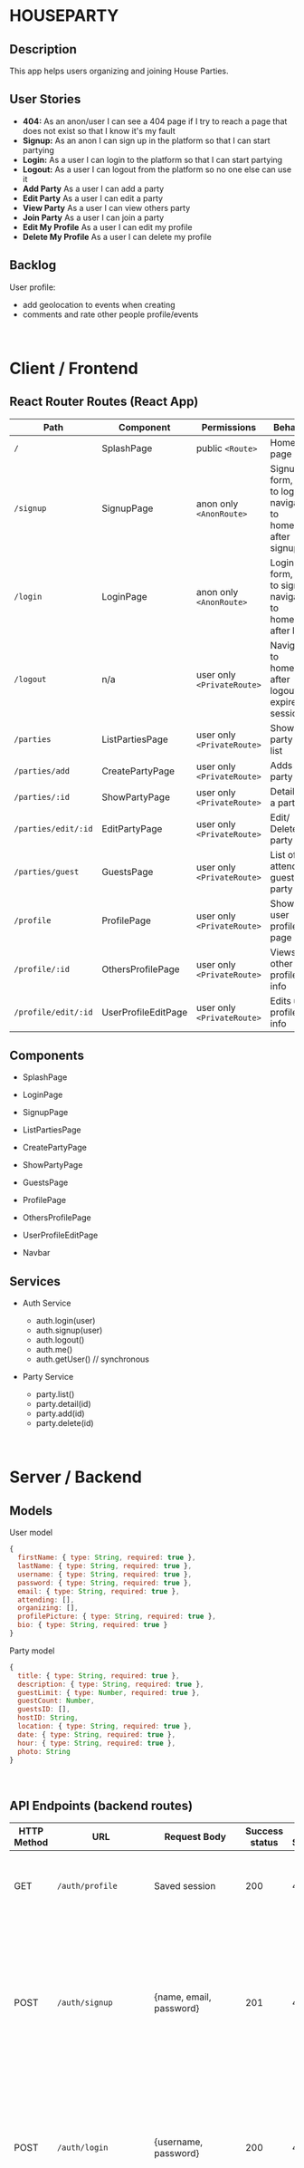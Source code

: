 
# HOUSEPARTY

## Description

This app helps users organizing and joining House Parties. 

## User Stories

-  **404:** As an anon/user I can see a 404 page if I try to reach a page that does not exist so that I know it's my fault
-  **Signup:** As an anon I can sign up in the platform so that I can start partying
-  **Login:** As a user I can login to the platform so that I can start partying
-  **Logout:** As a user I can logout from the platform so no one else can use it
-  **Add Party** As a user I can add a party
-  **Edit Party** As a user I can edit a party
-  **View Party** As a user I can view others party
-  **Join Party** As a user I can join a party
-  **Edit My Profile** As a user I can edit my profile
-  **Delete My Profile** As a user I can delete my profile




## Backlog

User profile:
- add geolocation to events when creating
- comments and rate other people profile/events


<br>


# Client / Frontend

## React Router Routes (React App)
| Path                      | Component            | Permissions                 | Behavior                                                      |
| ------------------------- | -------------------- | ----------------------------|---------------------------------------------------------------|
| `/`                       | SplashPage           | public `<Route>`            | Home page                                                     |
| `/signup`                 | SignupPage           | anon only  `<AnonRoute>`    | Signup form, link to login, navigate to homepage after signup |
| `/login`                  | LoginPage            | anon only `<AnonRoute>`     | Login form, link to signup, navigate to homepage after login  |
| `/logout`                 | n/a                  | user only `<PrivateRoute>`  | Navigate to homepage after logout, expire session             |
| `/parties`                | ListPartiesPage       | user only `<PrivateRoute>`  | Shows all party in a list                                     |
| `/parties/add`            | CreatePartyPage       | user only `<PrivateRoute>`  | Adds a party                                                  |
| `/parties/:id`            | ShowPartyPage    | user only `<PrivateRoute>`  | Details of a party                                            |
| `/parties/edit/:id`              | EditPartyPage                  | user only `<PrivateRoute>`  | Edit/ Delete party                                                  |
| `/parties/guest`          | GuestsPage           | user only  `<PrivateRoute>` | List of attending guest of a party                            |
| `/profile`                | ProfilePage          | user only  `<PrivateRoute>` | Shows user profile page                                       |
| `/profile/:id`            | OthersProfilePage      | user only  `<PrivateRoute>` | Views other user profile info                                       |
| `/profile/edit/:id`            | UserProfileEditPage      | user only  `<PrivateRoute>` | Edits user profile info                                       |





## Components

- SplashPage

- LoginPage

- SignupPage

- ListPartiesPage

- CreatePartyPage

- ShowPartyPage

- GuestsPage

- ProfilePage

- OthersProfilePage

- UserProfileEditPage

- Navbar


  

 

## Services

- Auth Service
  - auth.login(user)
  - auth.signup(user)
  - auth.logout()
  - auth.me()
  - auth.getUser() // synchronous
  
- Party Service
  - party.list()
  - party.detail(id)
  - party.add(id)
  - party.delete(id)
 



<br>


# Server / Backend


## Models



User model

```javascript
{
  firstName: { type: String, required: true },
  lastName: { type: String, required: true },
  username: { type: String, required: true },
  password: { type: String, required: true },
  email: { type: String, required: true },
  attending: [],
  organizing: [],
  profilePicture: { type: String, required: true },
  bio: { type: String, required: true }
}
```



Party model

```javascript
{
  title: { type: String, required: true },
  description: { type: String, required: true },
  guestLimit: { type: Number, required: true },
  guestCount: Number,
  guestsID: [],
  hostID: String,
  location: { type: String, required: true },
  date: { type: String, required: true },
  hour: { type: String, required: true },
  photo: String
}
```


<br>


## API Endpoints (backend routes)

| HTTP Method | URL                         | Request Body                 | Success status | Error Status | Description                                                  |
| ----------- | --------------------------- | ---------------------------- | -------------- | ------------ | ------------------------------------------------------------ |
| GET         | `/auth/profile    `           | Saved session                | 200            | 404          | Check if user is logged in and return profile page           |
| POST        | `/auth/signup`                | {name, email, password}      | 201            | 404          | Checks if fields not empty (422) and user not exists (409), then create user with encrypted password, and store user in session |
| POST        | `/auth/login`                 | {username, password}         | 200            | 401          | Checks if fields not empty (422), if user exists (404), and if password matches (404), then stores user in session |
| POST        | `/auth/logout`                | (empty)                      | 204            | 400          | Logs out the user                                            |
| GET         | `/parties`                      |                              |                | 400          | Show all parties                                         |
| GET         | `/party/:id`                  | {id}                         |                |              | Show specific party                                     |
| POST        | `/parties/add-party`     | {}                           | 201            | 400          | Create and save a new tournament                             |
| PUT         | `/parties/edit/:id`           | {name,img,players}           | 200            | 400          | edit party                                              |
| DELETE      | `/parties/delete/:id`         | {id}                         | 201            | 400          | delete party                                            |
| GET         | `/profile`                    |                              |                | 400          | show profile                                                 |
| GET         | `/profile/:id`                | {id}                         |                |              | show specific profile                                         |


<br>


## Links

### Trello/Kanban

[Link to your trello board](https://trello.com/invite/b/zH5UNjzn/acec2e53155b4adcfaa259b59edc0da8/house-party) 


### Git

The url to your repository and to your deployed project

[Client repository Link](https://github.com/screeeen/project-client)

[Server repository Link](https://github.com/screeeen/project-server)

[Deployed App Link](http://heroku.com)

### Slides

The url to your presentation slides

[Slides Link](http://slides.com)
```
